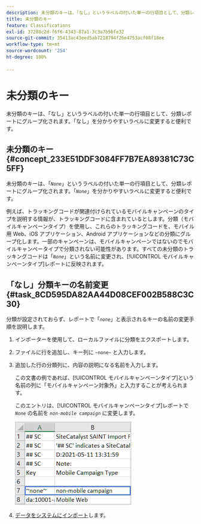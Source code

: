 ```yaml
---
description: 未分類のキーは、「なし」というラベルの付いた単一の行項目として、分類レポートにグループ化されます。「なし」を分かりやすいラベルに変更すると便利です。
title: 未分類のキー
feature: Classifications
exl-id: 37288c2d-f6f6-4343-87a1-3c3a7b56fe32
source-git-commit: 35413ac43eed5ab7218794f26e4753acf08f18ee
workflow-type: tm+mt
source-wordcount: '254'
ht-degree: 100%

---
```


# 未分類のキー

未分類のキーは、「なし」というラベルの付いた単一の行項目として、分類レポートにグループ化されます。「なし」を分かりやすいラベルに変更すると便利です。

## 未分類のキー {#concept_233E51DDF3084FF7B7EA89381C73C5FF}

未分類のキーは、「*`None`*」というラベルの付いた単一の行項目として、分類レポートにグループ化されます。「*`None`*」を分かりやすいラベルに変更すると便利です。

例えば、トラッキングコードが関連付けられているモバイルキャンペーンのタイプを説明する情報が、トラッキングコードに含まれているとします。分類（モバイルキャンペーンタイプ）を使用し、これらのトラッキングコードを、モバイル用 Web、iOS アプリケーション、Android アプリケーションなどの分類にグループ化します。一部のキャンペーンは、モバイルキャンペーンではないのでモバイルキャンペータイプで分類されない可能性があります。すべての未分類のトラッキングコードは「*`None`*」という名前に変更され、[!UICONTROL モバイルキャンペーンタイプ]レポートに反映されます。

## 「なし」分類キーの名前変更  {#task_8CD595DA82AA44D08CEF002B588C3C30}

<!-- 

t_rename_classification_none.xml

 -->

分類が設定されておらず、レポートで「*`none`*」と表示されるキーの名前の変更手順を説明します。

1. インポーターを使用して、ローカルファイルに分類をエクスポートします。
1. ファイルに行を追加し、キー列に `~none~` と入力します。
1. 追加した行の分類列に、内容の説明になる名前を入力します。

   この文書の例であれば、[!UICONTROL モバイルキャンペーンタイプ]という名前の列に「モバイルキャンペーン対象外」と入力することが考えられます。

   このエントリは、[!UICONTROL モバイルキャンペーンタイプ]レポートで *`None`* の名前を *`non-mobile campaign`* に変更します。

   ![未分類のキーの例](/help/components/classifications/importer/assets/non-classified-key.png)

1. [データをシステムにインポート](/help/components/classifications/importer/import-file.md)します。
